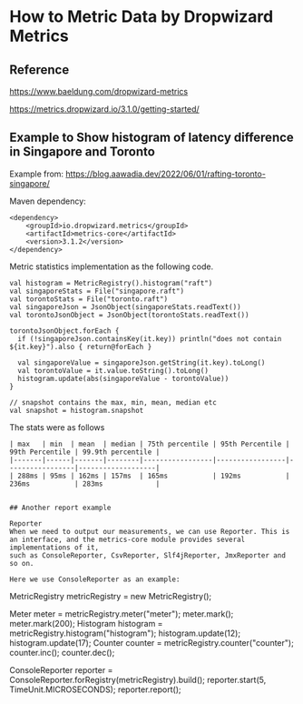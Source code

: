 # How to Metric Data by Dropwizard Metrics

## Reference
https://www.baeldung.com/dropwizard-metrics

https://metrics.dropwizard.io/3.1.0/getting-started/




## Example to Show histogram of latency difference in Singapore and Toronto 

Example from:
https://blog.aawadia.dev/2022/06/01/rafting-toronto-singapore/

Maven dependency:
```
<dependency>
    <groupId>io.dropwizard.metrics</groupId>
    <artifactId>metrics-core</artifactId>
    <version>3.1.2</version>
</dependency>
```

Metric statistics implementation as the following code.

```
val histogram = MetricRegistry().histogram("raft")
val singaporeStats = File("singapore.raft")
val torontoStats = File("toronto.raft")
val singaporeJson = JsonObject(singaporeStats.readText())
val torontoJsonObject = JsonObject(torontoStats.readText())

torontoJsonObject.forEach {
  if (!singaporeJson.containsKey(it.key)) println("does not contain ${it.key}").also { return@forEach }

  val singaporeValue = singaporeJson.getString(it.key).toLong()
  val torontoValue = it.value.toString().toLong()
  histogram.update(abs(singaporeValue - torontoValue))
}

// snapshot contains the max, min, mean, median etc
val snapshot = histogram.snapshot
```

The stats were as follows

```
| max   | min  | mean  | median | 75th percentile | 95th Percentile | 99th Percentile | 99.9th percentile |
|-------|------|-------|--------|-----------------|-----------------|-----------------|-------------------|
| 288ms | 95ms | 162ms | 157ms  | 165ms           | 192ms           | 236ms           | 283ms             |


## Another report example

Reporter
When we need to output our measurements, we can use Reporter. This is an interface, and the metrics-core module provides several implementations of it, 
such as ConsoleReporter, CsvReporter, Slf4jReporter, JmxReporter and so on.

Here we use ConsoleReporter as an example:

```
MetricRegistry metricRegistry = new MetricRegistry();

Meter meter = metricRegistry.meter("meter");
meter.mark();
meter.mark(200);
Histogram histogram = metricRegistry.histogram("histogram");
histogram.update(12);
histogram.update(17);
Counter counter = metricRegistry.counter("counter");
counter.inc();
counter.dec();

ConsoleReporter reporter = ConsoleReporter.forRegistry(metricRegistry).build();
reporter.start(5, TimeUnit.MICROSECONDS);
reporter.report();
```
